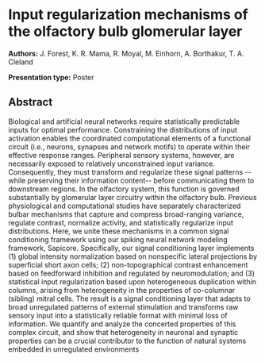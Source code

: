 # Input regularization mechanisms of the olfactory bulb glomerular layer

**Authors:** J. Forest, K. R. Mama, R. Moyal, M. Einhorn, A. Borthakur, T. A. Cleland

**Presentation type:** Poster

## Abstract

Biological and artificial neural networks require statistically predictable inputs for optimal performance. Constraining the distributions of input activation enables the coordinated computational elements of a functional circuit (i.e., neurons, synapses and network motifs) to operate within their effective response ranges. Peripheral sensory systems, however, are necessarily exposed to relatively unconstrained input variance. Consequently, they must transform and regularize these signal patterns --while preserving their information content-- before communicating them to downstream regions.
In the olfactory system, this function is governed substantially by glomerular layer circuitry within the olfactory bulb. Previous physiological and computational studies have separately characterized bulbar mechanisms that capture and compress broad-ranging variance, regulate contrast, normalize activity, and statistically regularize input distributions. Here, we unite these mechanisms in a common signal conditioning framework using our spiking neural network modeling framework, Sapicore. Specifically, our signal conditioning layer implements (1) global intensity normalization based on nonspecific lateral projections by superficial short axon cells; (2) non-topographical contrast enhancement based on feedforward inhibition and regulated by neuromodulation; and (3) statistical input regularization based upon heterogeneous duplication within columns, arising from heterogeneity in the properties of co-columnar (sibling) mitral cells. The result is a signal conditioning layer that adapts to broad unregulated patterns of external stimulation and transforms raw sensory input into a statistically reliable format with minimal loss of information. We quantify and analyze the concerted properties of this complex circuit, and show that heterogeneity in neuronal and synaptic properties can be a crucial contributor to the function of natural systems embedded in unregulated environments